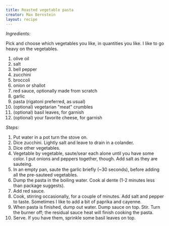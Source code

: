 ```yaml
---
title: Roasted vegetable pasta
creator: Max Bernstein
layout: recipe
---
```


*Ingredients:*

Pick and choose which vegetables you like, in quantities you like. I like to go
heavy on the vegetables.

1. olive oil
1. salt
1. bell pepper
1. zucchini
1. broccoli
1. onion or shallot
1. red sauce, optionally made from scratch
1. garlic
1. pasta (rigatoni preferred, as usual)
1. (optional) vegetarian "meat" crumbles
1. (optional) basil leaves, for garnish
1. (optional) your favorite cheese, for garnish

*Steps:*

1. Put water in a pot turn the stove on.
1. Dice zucchini. Lightly salt and leave to drain in a colander.
1. Dice other vegetables.
1. Vegetable by vegetable, saute/sear each alone until you have some color. I
   put onions and peppers together, though. Add salt as they are sauteing.
1. In an empty pan, saute the garlic briefly (~30 seconds), before adding all
   the pre-sauteed vegetables.
1. Dump the pasta in the boiling water. Cook al dente (1-2 minutes less than
   package suggests).
1. Add red sauce.
1. Cook, stirring occasionally, for a couple of minutes. Add salt and pepper to
   taste. Sometimes I like to add a bit of paprika and cayenne.
1. When pasta is finished, dump out water. Dump sauce on top. Stir. Turn the
   burner off; the residual sauce heat will finish cooking the pasta.
1. Serve. If you have them, sprinkle some basil leaves on top.
